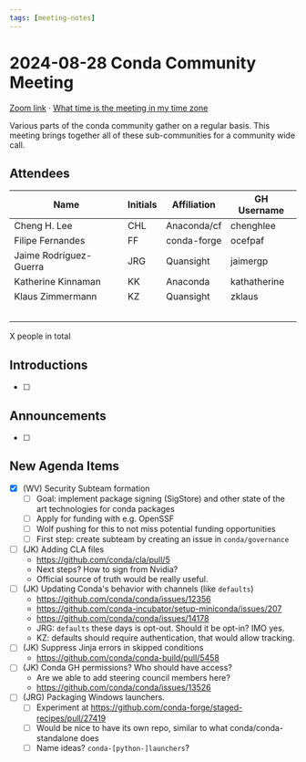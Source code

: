 ```yaml
---
tags: [meeting-notes]
---
```

# 2024-08-28 Conda Community Meeting

[Zoom link](https://zoom.us/j/9138593505?pwd=SWh3dE1IK05LV01Qa0FJZ1ZpMzJLZz09) · [What time is the meeting in my time zone](https://dateful.com/convert/utc?t=5pm)

Various parts of the conda community gather on a regular basis. This meeting brings together all of these sub-communities for a community wide call.

## Attendees

| Name                   | Initials | Affiliation  | GH Username      |
| ---------------------- | -------- | ------------ | ---------------- |
| Cheng H. Lee           | CHL      | Anaconda/cf  | chenghlee        |
| Filipe Fernandes       | FF       | conda-forge  | ocefpaf          |
| Jaime Rodríguez-Guerra | JRG      | Quansight    | jaimergp         |
| Katherine Kinnaman     | KK       | Anaconda     | kathatherine     |
| Klaus Zimmermann       | KZ       | Quansight    | zklaus           |
|                        |          |              |                  |
|                        |          |              |                  |
|                        |          |              |                  |
|                        |          |              |                  |
|                        |          |              |                  |

X people in total

## Introductions

- [ ]

## Announcements

- [ ]

## New Agenda Items

- [X] (WV) Security Subteam formation
    - [ ] Goal: implement package signing (SigStore) and other state of the art technologies for conda packages
    - [ ] Apply for funding with e.g. OpenSSF
    - [ ] Wolf pushing for this to not miss potential funding opportunities
    - [ ] First step: create subteam by creating an issue in `conda/governance`
- [ ] (JK) Adding CLA files
    - https://github.com/conda/cla/pull/5
    - Next steps? How to sign from Nvidia?
    - Official source of truth would be really useful.
- [ ] (JK) Updating Conda's behavior with channels (like `defaults`)
    - https://github.com/conda/conda/issues/12356
    - https://github.com/conda-incubator/setup-miniconda/issues/207
    - https://github.com/conda/conda/issues/14178
    - JRG: `defaults` these days is opt-out. Should it be opt-in? IMO yes.
    - KZ: defaults should require authentication, that would allow tracking.
- [ ] (JK) Suppress Jinja errors in skipped conditions
    - https://github.com/conda/conda-build/pull/5458
- [ ] (JK) Conda GH permissions? Who should have access?
    - Are we able to add steering council members here?
    - https://github.com/conda/conda/issues/13526
- [ ] (JRG) Packaging Windows launchers.
    - [ ] Experiment at https://github.com/conda-forge/staged-recipes/pull/27419
    - [ ] Would be nice to have its own repo, similar to what conda/conda-standalone does
    - [ ] Name ideas? `conda-[python-]launchers`?

